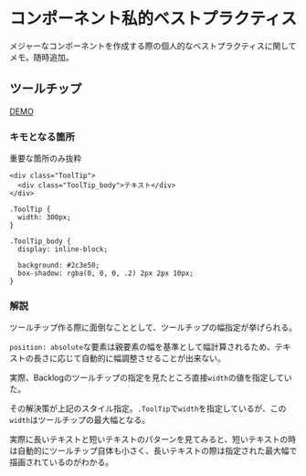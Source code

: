 # コンポーネント私的ベストプラクティス

メジャーなコンポーネントを作成する際の個人的なベストプラクティスに関してメモ。随時追加。


## ツールチップ

[DEMO](./demo/tool-tip/index.html)

### キモとなる箇所

重要な箇所のみ抜粋

```
<div class="ToolTip">
  <div class="ToolTip_body">テキスト</div>
</div>
```

```
.ToolTip {
  width: 300px;
}

.ToolTip_body {
  display: inline-block;

  background: #2c3e50;
  box-shadow: rgba(0, 0, 0, .2) 2px 2px 10px;
}
```

### 解説

ツールチップ作る際に面倒なこととして、ツールチップの幅指定が挙げられる。

`position: absolute`な要素は親要素の幅を基準として幅計算されるため、テキストの長さに応じて自動的に幅調整させることが出来ない。

実際、Backlogのツールチップの指定を見たところ直接`width`の値を指定していた。

その解決策が上記のスタイル指定。`.ToolTip`で`width`を指定しているが、この`width`はツールチップの最大幅となる。

実際に長いテキストと短いテキストのパターンを見てみると、短いテキストの時は自動的にツールチップ自体も小さく、長いテキストの際は指定された最大幅で描画されているのがわかる。
